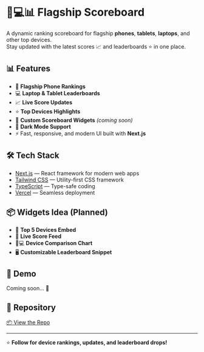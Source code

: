 # 📱💻📊 Flagship Scoreboard

A dynamic ranking scoreboard for flagship **phones**, **tablets**, **laptops**, and other top devices.  
Stay updated with the latest scores 📈 and leaderboards ⭐ in one place.

## 📊 Features

- 📱 **Flagship Phone Rankings**
- 💻 **Laptop & Tablet Leaderboards**
- 📈 **Live Score Updates**
- ⭐ **Top Devices Highlights**
- 🧩 **Custom Scoreboard Widgets** *(coming soon)*
- 🌙 **Dark Mode Support**
- ⚡ Fast, responsive, and modern UI built with **Next.js**

## 🛠️ Tech Stack

- [Next.js](https://nextjs.org) — React framework for modern web apps
- [Tailwind CSS](https://tailwindcss.com) — Utility-first CSS framework
- [TypeScript](https://www.typescriptlang.org) — Type-safe coding
- [Vercel](https://vercel.com) — Seamless deployment

## 📦 Widgets Idea (Planned)

- 🔳 **Top 5 Devices Embed**
- 📶 **Live Score Feed**
- 📱💻 **Device Comparison Chart**
- 🖥️ **Customizable Leaderboard Snippet**

## 📌 Demo

Coming soon… 🚀

## 📂 Repository

[📦 View the Repo](https://github.com/HexaGhost-09/flagship-scoreboard)

---

⭐ **Follow for device rankings, updates, and leaderboard drops!**